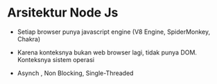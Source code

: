 # Arsitektur Node Js
- Setiap browser punya javascript engine (V8 Engine, SpiderMonkey, Chakra)

- Karena konteksnya bukan web browser lagi, tidak punya DOM. Konteksnya sistem operasi
- Asynch , Non Blocking, Single-Threaded
